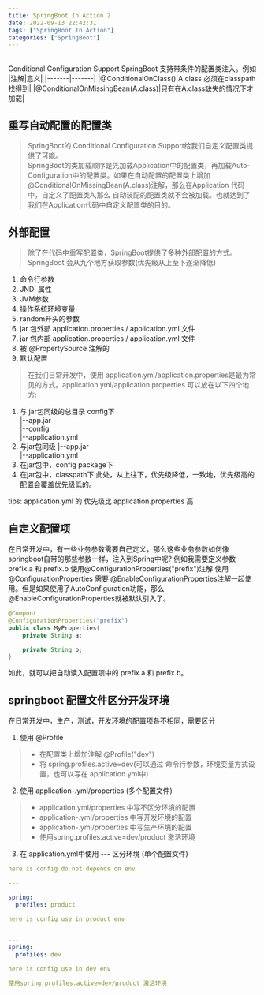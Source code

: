 ```yaml
---
title: SpringBoot In Action 2
date: 2022-09-13 22:42:31
tags: ["SpringBoot In Action"]
categories: ["SpringBoot"]
---
```


## 
Conditional Configuration Support
SpringBoot 支持带条件的配置类注入。例如
|注解|意义|
|-------|-------|
|@ConditionalOnClass()|A.class 必须在classpath找得到|
|@ConditionalOnMissingBean(A.class)|只有在A.class缺失的情况下才加载|

## 重写自动配置的配置类
> SpringBoot的 Conditional Configuration Support给我们自定义配置类提供了可能。  
SpringBoot的类加载顺序是先加载Application中的配置类，再加载Auto-Configuration中的配置类。如果在自动配置的配置类上增加 @ConditionalOnMissingBean(A.class)注解，那么在Application 代码中，自定义了配置类A,那么 自动装配的配置类就不会被加载。也就达到了我们在Application代码中自定义配置类的目的。

## 外部配置
> 除了在代码中重写配置类，SpringBoot提供了多种外部配置的方式。
SpringBoot 会从九个地方获取参数(优先级从上至下逐渐降低)
1. 命令行参数
2. JNDI 属性
3. JVM参数
4. 操作系统环境变量
5. random开头的参数
6. jar 包外部 application.properties / application.yml 文件
7. jar 包内部 application.properties / application.yml 文件
8. 被 @PropertySource 注解的
9. 默认配置

> 在我们日常开发中，使用 application.yml/application.properties是最为常见的方式。application.yml/application.properties 可以放在以下四个地方:

1. 与 jar包同级的总目录 config下   
|--app.jar  
|--config  
|--application.yml  
2. 与jar包同级
|--app.jar  
|--application.yml
3. 在jar包中，config package下
4. 在jar包中，classpath下
此处，从上往下，优先级降低，一致地，优先级高的配置会覆盖优先级低的。  

tips: application.yml 的 优先级比 application.properties 高

## 自定义配置项
在日常开发中，有一些业务参数需要自己定义，那么这些业务参数如何像springboot自带的那些参数一样，注入到Spring中呢?
例如我需要定义参数 prefix.a 和 prefix.b
使用@ConfigurationProperties("prefix")注解
使用@ConfigurationProperties 需要 @EnableConfigurationProperties注解一起使用。但是如果使用了AutoConfiguration功能，那么 @EnableConfigurationProperties就被默认引入了。

```Java
@Compont
@ConfigurationProperties("prefix")
public class MyProperties{
    private String a;

    private String b;
}
```
如此，就可以把自动读入配置项中的 prefix.a 和 prefix.b。

## springboot 配置文件区分开发环境
在日常开发中，生产，测试，开发环境的配置项各不相同，需要区分
1. 使用 @Profile
> * 在配置类上增加注解 @Profile("dev")
> * 将 spring.profiles.active=dev(可以通过 命令行参数，环境变量方式设置，也可以写在 application.yml中)
2. 使用 application-.yml/properties (多个配置文件)
> * application.yml/properties 中写不区分环境的配置
> * application-.yml/properties 中写开发环境的配置
> * application-.yml/properties 中写生产环境的配置
> * 使用spring.profiles.active=dev/product 激活环境

3. 在 application.yml中使用 --- 区分环境 (单个配置文件)
```Yaml
here is config do not depends on env

---

spring:
  profiles: product

here is config use in product env 


---
spring:
  profiles: dev

here is config use in dev env 

使用spring.profiles.active=dev/product 激活环境
```
